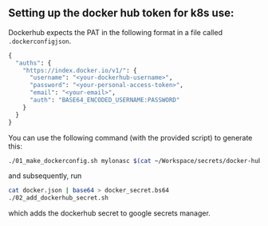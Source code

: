 ## Setting up the docker hub token for k8s use:
Dockerhub expects the PAT in the following format in a file called `.dockerconfigjson`.  
```python
{
  "auths": {
    "https://index.docker.io/v1/": {
      "username": "<your-dockerhub-username>",
      "password": "<your-personal-access-token>",
      "email": "<your-email>",
      "auth": "BASE64_ENCODED_USERNAME:PASSWORD"
    }
  }
}
```

You can use the following command (with the provided script) to generate this: 

```bash
./01_make_dockerconfig.sh mylonasc $(cat ~/Workspace/secrets/docker-hub-read-only-pat) mylonas.charilaos@gmail.com > docker.json
```

and subsequently, run 
```bash
cat docker.json | base64 > docker_secret.bs64
./02_add_dockerhub_secret.sh
```

which adds the dockerhub secret to google secrets manager. 



